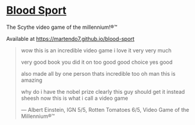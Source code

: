 # [Blood Sport](https://martendo7.github.io/blood-sport)
The Scythe video game of the millennium!&reg;&#8482;

Available at https://martendo7.github.io/blood-sport

> wow this is an incredible video game i love it very very much
>
> very good book you did it on too good good choice yes good
>
> also made all by one person thats incredible too oh man this is amazing
>
> why do i have the nobel prize clearly this guy should get it instead sheesh now this is what i call a video game
>
> &horbar; Albert Einstein, IGN 5/5, Rotten Tomatoes 6/5, Video Game of the Millennium&reg;&#8482;
